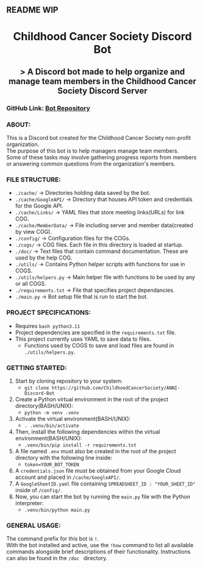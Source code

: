 ## README WIP
<h1 align="center">
  Childhood Cancer Society Discord Bot
</h1>
<h2 align="center">
  > A Discord bot made to help organize and manage team members in the Childhood Cancer Society Discord Server
</h2>

### GitHub Link: [Bot Repository](https://github.com/ChildhoodCancerSociety/ANNI-Discord-Bot)

### ABOUT:
This is a Discord bot created for the Childhood Cancer Society non-profit organization.  
The purpose of this bot is to help managers manage team members.  
Some of these tasks may involve gathering progress reports from members or answering common questions from the organization's members.

### FILE STRUCTURE:
- `./cache/` -> Directories holding data saved by the bot. 
- `./cache/GoogleAPI/` -> Directory that houses API token and credentials for the Google API.
- `./cache/Links/` -> YAML files that store meeting links(URLs) for link COG.
- `./cache/MemberData/` -> File including server and member data(created by view COG).
- `./config/` -> Configuration files for the COGs. 
- `./cogs/` -> COG files. Each file in this directory is loaded at startup.  
- `./doc/` -> Text files that contain command documentation. These are used by the help COG.  
- `./utils/` -> Contains Python helper scripts with functions for use in COGS.  
- `./utils/helpers.py` -> Main helper file with functions to be used by any or all COGS.
- `./requirements.txt` -> File that specifies project dependancies.
- `./main.py` -> Bot setup file that is run to start the bot.    

### PROJECT SPECIFICATIONS:
- Requires ```bash python3.11```
- Project dependencies are specified in the `requirements.txt` file. 
- This project currently uses YAML to save data to files.
  - Functions used by COGS to save and load files are found in `./utils/helpers.py`.

### GETTING STARTED:
1. Start by cloning repository to your system:
   - `git clone https://github.com/ChildhoodCancerSociety/ANNI-Discord-Bot`
2. Create a Python virtual environment in the root of the project directory(BASH/UNIX):
   - `python -m venv .venv`
3. Activate the virtual environment(BASH/UNIX):
   - `. .venv/bin/activate`
4. Then, install the following dependencies within the virtual environment(BASH/UNIX):
   - `.venv/bin/pip install -r requirements.txt`
5. A file named `.env` must also be created in the root of the project directory with the following line inside:
   - `token=YOUR_BOT_TOKEN`
6. A `credentials.json` file must be obtained from your Google Cloud account and placed in `/cache/GoogleAPI/`.
7. A `GoogleSheetID.yaml` file containing `SPREADSHEET_ID : "YOUR_SHEET_ID"` inside of `/config/`.
8. Now, you can start the bot by running the `main.py` file with the Python interpreter:
   - `.venv/bin/python main.py`

### GENERAL USAGE:
The command prefix for this bot is `!`.  
With the bot installed and active, use the `!how` command to list all available commands alongside brief descriptions of their functionality. Instructions can also be found in the `/doc ` directory.
